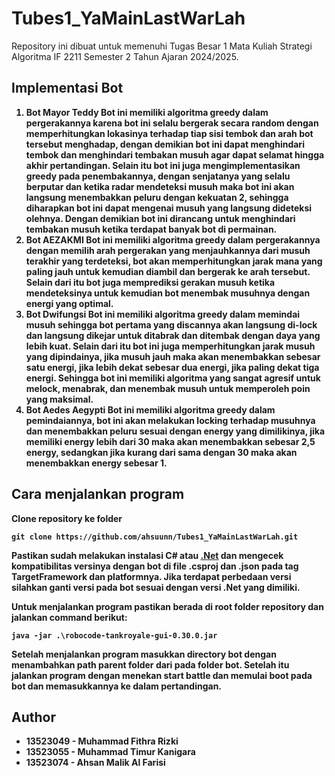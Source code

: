 # Tubes1_YaMainLastWarLah
Repository ini dibuat untuk memenuhi Tugas Besar 1 Mata Kuliah Strategi Algoritma IF 2211 Semester 2 Tahun Ajaran 2024/2025.
<b/>
## Implementasi Bot
1. Bot Mayor Teddy
   Bot ini memiliki algoritma greedy dalam pergerakannya karena bot ini selalu bergerak secara random dengan memperhitungkan lokasinya terhadap tiap sisi tembok dan arah bot tersebut menghadap, dengan demikian bot ini dapat menghindari tembok dan menghindari tembakan musuh agar dapat selamat hingga akhir pertandingan. Selain itu bot ini juga mengimplementasikan greedy pada penembakannya, dengan senjatanya yang selalu berputar dan ketika radar mendeteksi musuh maka bot ini akan langsung menembakkan peluru dengan kekuatan 2, sehingga diharapkan bot ini dapat mengenai musuh yang langsung dideteksi olehnya. Dengan demikian bot ini dirancang untuk menghindari tembakan musuh ketika terdapat banyak bot di permainan.
2. Bot AEZAKMI
 Bot ini memiliki algoritma greedy dalam pergerakannya dengan memilih arah pergerakan yang menjauhkannya dari musuh terakhir yang terdeteksi, bot akan memperhitungkan jarak mana yang paling jauh untuk kemudian diambil dan bergerak ke arah tersebut. Selain dari itu bot juga memprediksi gerakan musuh ketika mendeteksinya untuk kemudian bot menembak musuhnya dengan energi yang optimal.
3. Bot Dwifungsi
   Bot ini memiliki algoritma greedy dalam memindai musuh sehingga bot pertama yang discannya akan langsung di-lock dan langsung dikejar untuk ditabrak dan ditembak dengan daya yang lebih kuat. Selain dari itu bot ini juga memperhitungkan jarak musuh yang dipindainya, jika musuh jauh maka akan menembakkan sebesar satu energi, jika lebih dekat sebesar dua energi, jika paling dekat tiga energi. Sehingga bot ini memiliki algoritma yang sangat agresif untuk melock, menabrak, dan menembak musuh untuk memperoleh poin yang maksimal.
4. Bot Aedes Aegypti
   Bot ini memiliki algoritma greedy dalam pemindaiannya, bot ini akan melakukan locking terhadap musuhnya dan menembakkan peluru sesuai dengan energy yang dimilikinya, jika memiliki energy lebih dari 30 maka akan menembakkan sebesar 2,5 energy, sedangkan jika kurang dari sama dengan 30 maka akan menembakkan energy sebesar 1.

## Cara menjalankan program
Clone repository ke folder
```
git clone https://github.com/ahsuunn/Tubes1_YaMainLastWarLah.git
```

Pastikan sudah melakukan instalasi C# atau [.Net](https://dotnet.microsoft.com/en-us/download) dan mengecek kompatibilitas versinya dengan bot di file .csproj dan .json pada tag TargetFramework dan platformnya. Jika terdapat perbedaan versi silahkan ganti versi pada bot sesuai dengan versi .Net yang dimiliki.

Untuk menjalankan program pastikan berada di root folder repository dan jalankan command berikut:
```
java -jar .\robocode-tankroyale-gui-0.30.0.jar
```

Setelah menjalankan program masukkan directory bot dengan menambahkan path parent folder dari pada folder bot. Setelah itu jalankan program dengan menekan start battle dan memulai boot pada bot dan memasukkannya ke dalam pertandingan.


## Author
* 13523049 - Muhammad Fithra Rizki
* 13523055 - Muhammad Timur Kanigara
* 13523074 - Ahsan Malik Al Farisi 
